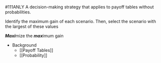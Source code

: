 #111ANLY 
A decision-making strategy that applies to payoff tables without probabilities.

Identify the maximum gain of each scenario. Then, select the scenario with the largest of these values

***Maxi***mize the ***max***imum gain

- Background
	- [[Payoff Tables]]
	- [[Probability]]